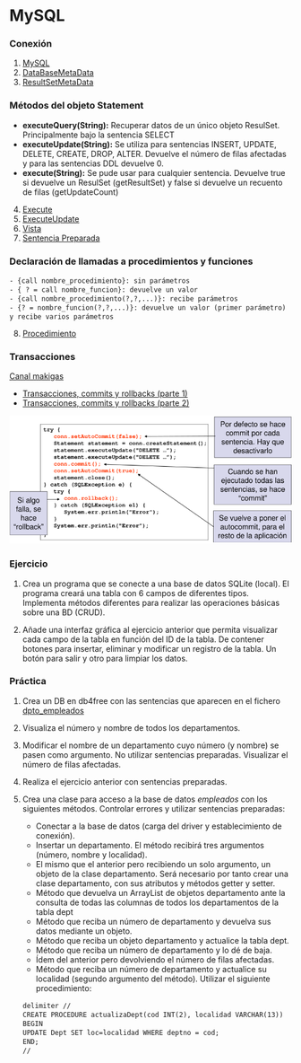 # MySQL

### Conexión

1. [MySQL](mysql/ConnMySQL.java)
2. [DataBaseMetaData](mysql/Databasemetadata.java)
3. [ResultSetMetaData](mysql/Resultsetmetadata.java)

### Métodos del objeto Statement

- **executeQuery(String):** Recuperar datos de un único objeto ResulSet. Principalmente bajo la sentencia SELECT
- **executeUpdate(String):** Se utiliza para sentencias INSERT, UPDATE, DELETE, CREATE, DROP, ALTER. Devuelve el número de filas afectadas y para las sentencias DDL devuelve 0.
- **execute(String):** Se pude usar para cualquier sentencia. Devuelve true si devuelve un ResulSet (getResultSet) y false si devuelve un recuento de filas (getUpdateCount)

4. [Execute](mysql/Execute.java)
5. [ExecuteUpdate](mysql/ExecuteUpdate.java)
6. [Vista](mysql/CrearVista.java)
7. [Sentencia Preparada](mysql/SentenciaPreparada.java)

### Declaración de llamadas a procedimientos y funciones

	- {call nombre_procedimiento}: sin parámetros
	- { ? = call nombre_funcion}: devuelve un valor
	- {call nombre_procedimiento(?,?,...)}: recibe parámetros
	- {? = nombre_funcion(?,?,...)}: devuelve un valor (primer parámetro) y recibe varios parámetros

8. [Procedimiento](mysql/Procedimiento.java)

### Transacciones

[Canal makigas](https://www.youtube.com/channel/UCQufRmIMRTLdRxTsXCh4-5w) 
- [Transacciones, commits y rollbacks (parte 1)](https://www.youtube.com/watch?v=oDo8Kr9YqE8)
- [Transacciones, commits y rollbacks (parte 2)](https://www.youtube.com/watch?v=v4EBceRzDUE)

![Esquema](images/transacciones_jdbc.png)


### Ejercicio

1. Crea un programa que se conecte a una base de datos SQLite (local). El programa creará una tabla con 6 campos de diferentes tipos. Implementa métodos diferentes para realizar las operaciones básicas sobre una BD (CRUD).

2. Añade una interfaz gráfica al ejercicio anterior que permita visualizar cada campo de la tabla en función del ID de la tabla. De contener botones para insertar, eliminar y modificar un registro de la tabla. Un botón para salir y otro para limpiar los datos.

### Práctica

1. Crea un DB en db4free con las sentencias que aparecen en el fichero [dpto_empleados](mysql/sql/dpto_empleados.sql)

2. Visualiza el número y nombre de todos los departamentos.
3. Modificar el nombre de un departamento cuyo número (y nombre) se pasen como argumento. No utilizar sentencias preparadas. Visualizar el número de filas afectadas.
4. Realiza el ejercicio anterior con sentencias preparadas.
5. Crea una clase para acceso a la base de datos *empleados* con los siguientes
métodos. Controlar errores y utilizar sentencias preparadas:
	- Conectar a la base de datos (carga del driver y establecimiento de conexión).
	- Insertar un departamento. El método recibirá tres argumentos (número, nombre y localidad).
	- El mismo que el anterior pero recibiendo un solo argumento, un objeto de la clase departamento. Será necesario por 		tanto crear una clase departamento, con sus atributos y métodos getter y setter.
	- Método que devuelva un ArrayList de objetos departamento ante la consulta de todas las columnas de todos los 	departamentos de la tabla dept
	- Método que reciba un número de departamento y devuelva sus datos mediante un objeto.
	- Método que reciba un objeto departamento y actualice la tabla dept.
	- Método que reciba un número de departamento y lo dé de baja.
	- Ídem del anterior pero devolviendo el número de filas afectadas.
	- Método que reciba un número de departamento y actualice su localidad (segundo argumento del método). Utilizar el siguiente procedimiento:
	```
	delimiter //
	CREATE PROCEDURE actualizaDept(cod INT(2), localidad VARCHAR(13))
	BEGIN
	UPDATE Dept SET loc=localidad WHERE deptno = cod;
	END;
	//
```
